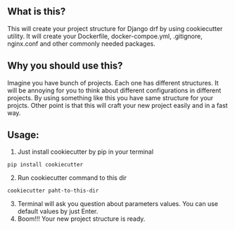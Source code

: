 ## What is this?
This will create your project structure for Django drf by using cookiecutter utility. It will create your Dockerfile, docker-compoe.yml, .gitignore, nginx.conf and other commonly needed packages.


## Why you should use this?
Imagine you have bunch of projects. Each one has different structures. It will be annoying for you to think about different configurations in different projects. By using something like this you have same structure for your projcts.
Other point is that this will craft your new project easily and in a fast way.


## Usage:
1. Just install cookiecutter by pip in your terminal
 ```
 pip install cookiecutter
 ```
2. Run cookiecutter command to this dir
```
cookiecutter paht-to-this-dir
```
3. Terminal will ask you question about parameters values. You can use default values by just Enter.
4. Boom!!! Your new project structure is ready.
